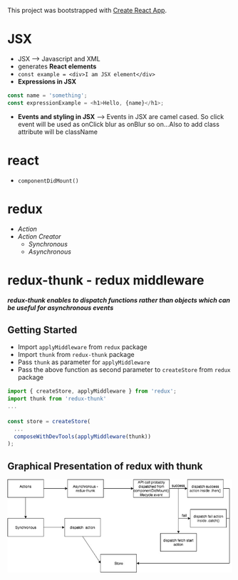 This project was bootstrapped with [Create React App](https://github.com/facebookincubator/create-react-app).
# JSX
* JSX --> Javascript and XML
* generates __React elements__
* ```const example = <div>I am JSX element</div>```
* __Expressions in JSX__
```javascript
const name = 'something';
const expressionExample = <h1>Hello, {name}</h1>;
```
* __Events and styling in JSX__ --> Events in JSX are camel cased. So click event
will be used as onClick blur as onBlur so on...Also to add class attribute will be className
# react

* ` componentDidMount() `

# redux
 
*  *Action* 
* *Action Creator*
    * *Synchronous*
    * *Asynchronous*

# redux-thunk - redux middleware
**_redux-thunk enables to dispatch functions 
rather than objects which can be useful for asynchronous events_**
## Getting Started
* Import ` applyMiddleware ` from ` redux ` package
* Import ` thunk ` from ` redux-thunk ` package
* Pass ` thunk ` as parameter for ` applyMiddleware ` 
* Pass the above function as second parameter to ` createStore ` from ` redux ` package
```javascript
import { createStore, applyMiddleware } from 'redux';
import thunk from 'redux-thunk'
...

const store = createStore(
  ...
  composeWithDevTools(applyMiddleware(thunk))
);
```
## Graphical Presentation of redux with thunk

![](public/redux.jpg?raw=true)
